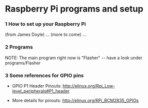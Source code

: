 Raspberry Pi programs and setup
===============================
### 1 How to set up your Raspberry Pi
(from James Doyle)
... (more to come) ...

### 2 Programs
NOTE: The main program right now is "Flasher" -- have a look under programs/Flasher

### 3 Some references for GPIO pins
 
 * GPIO P1 Header Pinouts: http://elinux.org/Rpi_Low-level_peripherals#P1_header
 
 * More details for pinouts: http://elinux.org/RPi_BCM2835_GPIOs

